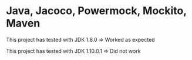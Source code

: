# Java, Jacoco, Powermock, Mockito, Maven

This project has tested with JDK 1.8.0 => Worked as expected

This project has tested with JDK 1.10.0.1 => Did not work